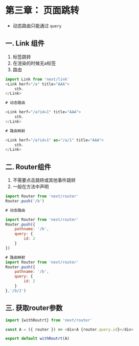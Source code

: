 # 第三章： 页面跳转

* 动态路由只能通过 `query`

## 一. Link 组件
1. 标签跳转
2. 在渲染的时候无a标签
3. 路由

```javascript
import Link from 'next/link'
<Link herf="/a" title="AAA">
	sth.
</Link>

# 动态路由

<Link herf="/a?id=1" title="AAA">
	sth.
</Link>

# 路由映射

<Link herf="/a?id=1" as="/a/1" title="AAA">
	sth.
</Link>
```


## 二. Router组件
1. 不需要点击跳转或其他事件跳转
2. 一般在方法中声明

```javascript
import Router from 'next/router'
Router.push('/b')

# 动态路由

import Router from 'next/router'
Router.push({
	pathname: '/b',
	query: {
		id: 2
	}
})

# 路由映射
import Router from 'next/router'
Router.push({
	pathname: '/b',
	query: {
		id: 2
	}
},'/b/2')
```

## 三. 获取router参数
```javascript
import {withRoutrt} from 'next/router'

const A = ({ router }) => <div>A {router.query.id}</div>

export default withRoutrt(A)
```




<comment/>
<ad/>
